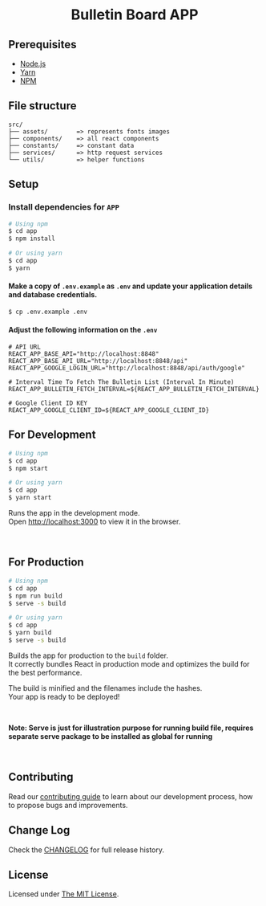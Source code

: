 <h1 align="center">Bulletin Board APP</h1>

## Prerequisites

- [Node.js](https://yarnpkg.com/en/docs/install)
- [Yarn](https://yarnpkg.com/en/docs/install)
- [NPM](https://docs.npmjs.com/getting-started/installing-node)

## File structure

```
src/
├── assets/        => represents fonts images
├── components/    => all react components
├── constants/     => constant data
├── services/      => http request services
└── utils/         => helper functions
```

## Setup

### Install dependencies for `APP`

```bash
# Using npm
$ cd app
$ npm install

# Or using yarn
$ cd app
$ yarn
```

#### Make a copy of `.env.example` as `.env` and update your application details and database credentials.

```bash
$ cp .env.example .env
```

#### Adjust the following information on the `.env`

```
# API URL
REACT_APP_BASE_API="http://localhost:8848"
REACT_APP_BASE_API_URL="http://localhost:8848/api"
REACT_APP_GOOGLE_LOGIN_URL="http://localhost:8848/api/auth/google"

# Interval Time To Fetch The Bulletin List (Interval In Minute)
REACT_APP_BULLETIN_FETCH_INTERVAL=${REACT_APP_BULLETIN_FETCH_INTERVAL}

# Google Client ID KEY
REACT_APP_GOOGLE_CLIENT_ID=${REACT_APP_GOOGLE_CLIENT_ID}
```

## For Development

```bash
# Using npm
$ cd app
$ npm start

# Or using yarn
$ cd app
$ yarn start
```

Runs the app in the development mode.<br>
Open [http://localhost:3000](http://localhost:3000) to view it in the browser.

<br>

## For Production

```bash
# Using npm
$ cd app
$ npm run build
$ serve -s build

# Or using yarn
$ cd app
$ yarn build
$ serve -s build
```

Builds the app for production to the `build` folder.<br>
It correctly bundles React in production mode and optimizes the build for the best performance.

The build is minified and the filenames include the hashes.<br>
Your app is ready to be deployed!

<br>

**Note: Serve is just for illustration purpose for running build file, requires separate serve package to be installed as global for running**

<br>

## Contributing

Read our [contributing guide](../CONTRIBUTING.md) to learn about our development process, how to propose bugs and improvements.

## Change Log

Check the [CHANGELOG](../CHANGELOG.md) for full release history.

## License

Licensed under [The MIT License](../LICENSE).
